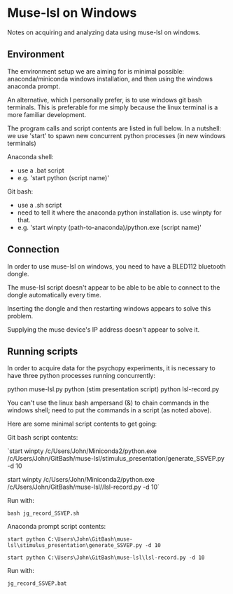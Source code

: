 
# Muse-lsl on Windows

Notes on acquiring and analyzing data using muse-lsl on windows.


## Environment

The environment setup we are aiming for is minimal possible: anaconda/miniconda windows installation, and then using the windows anaconda prompt. 

An alternative, which I personally prefer, is to use windows git bash terminals. This is preferable for me simply because the linux terminal is a more familiar development. 

The program calls and script contents are listed in full below. In a nutshell: we use 'start' to spawn new concurrent python processes (in new windows terminals)


Anaconda shell: 

- use a .bat script
- e.g. 'start python (script name)'


Git bash: 

- use a .sh script
- need to tell it where the anaconda python installation is. use winpty for that. 
- e.g. 'start winpty (path-to-anaconda)/python.exe (script name)'




## Connection

In order to use muse-lsl on windows, you need to have a BLED112 bluetooth dongle. 


The muse-lsl script doesn't appear to be able to be able to connect to the dongle automatically every time. 

Inserting the dongle and then restarting windows appears to solve this problem. 

Supplying the muse device's IP address doesn't appear to solve it. 


## Running scripts

In order to acquire data for the psychopy experiments, it is necessary to have three python processes running concurrently:

python muse-lsl.py
python (stim presentation script)
python lsl-record.py


You can't use the linux bash ampersand (&) to chain commands in the windows shell; need to put the commands in a script (as noted above). 


Here are some minimal script contents to get going:



Git bash script contents:


`start winpty /c/Users/John/Miniconda2/python.exe /c/Users/John/GitBash/muse-lsl/stimulus_presentation/generate_SSVEP.py -d 10

start winpty /c/Users/John/Miniconda2/python.exe /c/Users/John/GitBash/muse-lsl//lsl-record.py -d 10`


Run with:

`bash jg_record_SSVEP.sh`



Anaconda prompt script contents:


`start python C:\Users\John\GitBash\muse-lsl\stimulus_presentation\generate_SSVEP.py -d 10`

`start python C:\Users\John\GitBash\muse-lsl\lsl-record.py -d 10`


Run with:

`jg_record_SSVEP.bat`


















